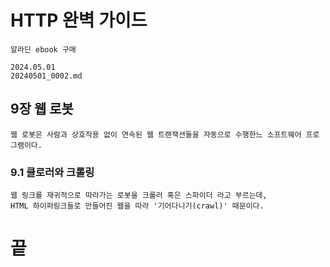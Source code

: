 # HTTP 완벽 가이드
```
알라딘 ebook 구매
```

```
2024.05.01
20240501_0002.md
```

## 9장 웹 로봇

```
웹 로봇은 사람과 상호작용 없이 연속된 웹 트랜잭션들을 자동으로 수행한느 소프트웨어 프로그램이다.
```



### 9.1 클로러와 크롤링
```
웹 링크를 재귀적으로 따라가는 로봇을 크롤러 혹은 스파이더 라고 부르는데,
HTML 하이퍼링크들로 만들어진 웹을 따라 '기어다니기(crawl)' 때문이다.
```


# 끝

